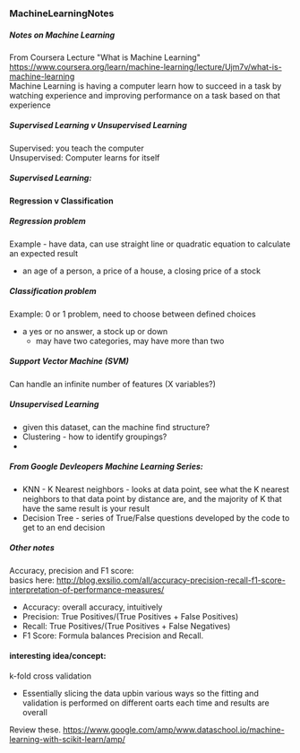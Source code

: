 ### MachineLearningNotes
##### Notes on Machine Learning 

From Coursera Lecture "What is Machine Learning"  
https://www.coursera.org/learn/machine-learning/lecture/Ujm7v/what-is-machine-learning  
Machine Learning is having a computer learn how to succeed in a task by watching experience and improving performance on a task based on that experience  

##### Supervised Learning v Unsupervised Learning  
Supervised: you teach the computer  
Unsupervised: Computer learns for itself  

##### Supervised Learning:
#### Regression v Classification
##### Regression problem
Example - have data, can use straight line or quadratic equation to calculate an expected result
  - an age of a person, a price of a house, a closing price of a stock 

##### Classification problem   
Example: 0 or 1 problem, need to choose between defined choices
  - a yes or no answer, a stock up or down 
    - may have two categories, may have more than two
    
##### Support Vector Machine (SVM)  
Can handle an infinite number of features (X variables?)  
  
##### Unsupervised Learning
 - given this dataset, can the machine find structure?
 - Clustering - how to identify groupings?  
 -  
  
  
##### From Google Devleopers Machine Learning Series:
 - KNN - K Nearest neighbors - looks at data point, see what the K nearest neighbors to that data point by distance are, and the majority of K that have the same result is your result  
 - Decision Tree - series of True/False questions developed by the code to get to an end decision  
 
 
 ##### Other notes
 Accuracy, precision and F1 score:  
 basics here: http://blog.exsilio.com/all/accuracy-precision-recall-f1-score-interpretation-of-performance-measures/
  - Accuracy: overall accuracy, intuitively  
  - Precision: True Positives/(True Positives + False Positives)  
  - Recall: True Positives/(True Positives + False Negatives)  
  - F1 Score: Formula balances Precision and Recall. 
  
#### interesting idea/concept:
k-fold cross validation
 - Essentially slicing the data upbin various ways so the fitting and validation is performed on different oarts each time and results are overall 
 
 Review these. 
 https://www.google.com/amp/www.dataschool.io/machine-learning-with-scikit-learn/amp/

